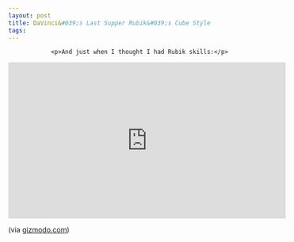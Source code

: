 ```yaml
---
layout: post
title: DaVinci&#039;s Last Supper Rubik&#039;s Cube Style
tags:
---
```



                <p>And just when I thought I had Rubik skills:</p>
<iframe width="560" height="315" src="https://www.youtube.com/embed/yjt01zAGvQ8&amp;feature=player_embedded" frameborder="0" allowfullscreen></iframe>
<p>(via <a href="http://gizmodo.com/5390088/da-vincis-the-last-supper-painted-in-4000-rubiks-cube">gizmodo.com</a>)</p>
